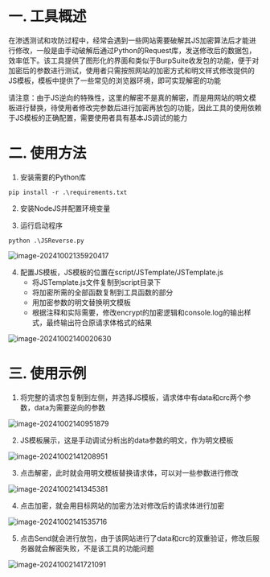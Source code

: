 # 一. 工具概述

在渗透测试和攻防过程中，经常会遇到一些网站需要破解其JS加密算法后才能进行修改，一般是由手动破解后通过Python的Request库，发送修改后的数据包，效率低下。该工具提供了图形化的界面和类似于BurpSuite收发包的功能，便于对加密后的参数进行测试，使用者只需按照网站的加密方式和明文样式修改提供的JS模板，模板中提供了一些常见的浏览器环境，即可实现解密的功能

请注意：由于JS逆向的特殊性，这里的解密不是真的解密，而是用网站的明文模板进行替换，待使用者修改完参数后进行加密再放包的功能，因此工具的使用依赖于JS模板的正确配置，需要使用者具有基本JS调试的能力

# 二. 使用方法

1. 安装需要的Python库

```
pip install -r .\requirements.txt
```

2. 安装NodeJS并配置环境变量

3. 运行启动程序

```
python .\JSReverse.py
```

![image-20241002135920417](D:\MyCode\安全开发\JSReverse\imgs\README\image-20241002135920417.png)

4. 配置JS模板，JS模板的位置在script/JSTemplate/JSTemplate.js
   - 将JSTemplate.js文件复制到script目录下
   - 将加密所需的全部函数复制到工具函数的部分
   - 用加密参数的明文替换明文模板
   - 根据注释和实际需要，修改encrypt的加密逻辑和console.log的输出样式，最终输出符合原请求体格式的结果

![image-20241002140020630](D:\MyCode\安全开发\JSReverse\imgs\README\image-20241002140020630.png)

# 三. 使用示例

1. 将完整的请求包复制到左侧，并选择JS模板，请求体中有data和crc两个参数，data为需要逆向的参数

![image-20241002140951879](D:\MyCode\安全开发\JSReverse\imgs\README\image-20241002140951879.png)

2. JS模板展示，这是手动调试分析出的data参数的明文，作为明文模板

![image-20241002141208951](D:\MyCode\安全开发\JSReverse\imgs\README\image-20241002141208951.png)

3. 点击解密，此时就会用明文模板替换请求体，可以对一些参数进行修改

![image-20241002141345381](D:\MyCode\安全开发\JSReverse\imgs\README\image-20241002141345381.png)

4. 点击加密，就会用目标网站的加密方法对修改后的请求体进行加密

![image-20241002141535716](D:\MyCode\安全开发\JSReverse\imgs\README\image-20241002141535716.png)

5. 点击Send就会进行放包，由于该网站进行了data和crc的双重验证，修改后服务器就会解密失败，不是该工具的功能问题

![image-20241002141721091](D:\MyCode\安全开发\JSReverse\imgs\README\image-20241002141721091.png)

